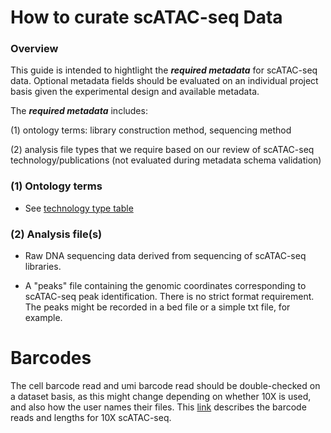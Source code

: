 # How to curate scATAC-seq Data

### Overview

This guide is intended to hightlight the ***required metadata*** for scATAC-seq data. Optional metadata fields should be evaluated on an individual project basis given the experimental design and available metadata.

The ***required metadata*** includes:

(1) ontology terms: library construction method, sequencing method

(2) analysis file types that we require based on our review of scATAC-seq technology/publications (not evaluated during metadata schema validation)

### (1) Ontology terms

- See [technology type table](https://github.com/ebi-ait/hca-ebi-wrangler-central/blob/documentation_add_tech_type_table/technology_type_table.md)

### (2) Analysis file(s)

- Raw DNA sequencing data derived from sequencing of scATAC-seq libraries.

- A "peaks" file containing the genomic coordinates corresponding to scATAC-seq peak identification. There is no strict format requirement. The peaks might be recorded in a bed file or a simple txt file, for example.

# Barcodes

The cell barcode read and umi barcode read should be double-checked on a dataset basis, as this might change depending on whether 10X is used, and also how the user names their files. This [link](https://divingintogeneticsandgenomics.rbind.io/post/understand-10x-scrnaseq-and-scatac-fastqs/) describes the barcode reads and lengths for 10X scATAC-seq.
